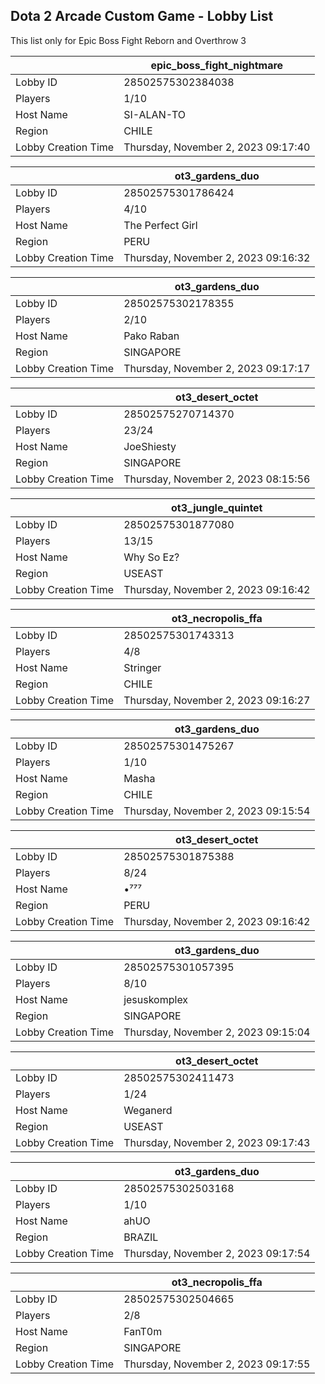 ## Dota 2 Arcade Custom Game - Lobby List

This list only for Epic Boss Fight Reborn and Overthrow 3

|  | epic_boss_fight_nightmare |
| ------ | ------ |
| Lobby ID | 28502575302384038 |
| Players | 1/10 |
| Host Name | SI-ALAN-TO |
| Region | CHILE |
| Lobby Creation Time | Thursday, November 2, 2023 09:17:40 |


|  | ot3_gardens_duo |
| ------ | ------ |
| Lobby ID | 28502575301786424 |
| Players | 4/10 |
| Host Name | The Perfect Girl |
| Region | PERU |
| Lobby Creation Time | Thursday, November 2, 2023 09:16:32 |


|  | ot3_gardens_duo |
| ------ | ------ |
| Lobby ID | 28502575302178355 |
| Players | 2/10 |
| Host Name | Pako Raban |
| Region | SINGAPORE |
| Lobby Creation Time | Thursday, November 2, 2023 09:17:17 |


|  | ot3_desert_octet |
| ------ | ------ |
| Lobby ID | 28502575270714370 |
| Players | 23/24 |
| Host Name | JoeShiesty |
| Region | SINGAPORE |
| Lobby Creation Time | Thursday, November 2, 2023 08:15:56 |


|  | ot3_jungle_quintet |
| ------ | ------ |
| Lobby ID | 28502575301877080 |
| Players | 13/15 |
| Host Name | Why So Ez? |
| Region | USEAST |
| Lobby Creation Time | Thursday, November 2, 2023 09:16:42 |


|  | ot3_necropolis_ffa |
| ------ | ------ |
| Lobby ID | 28502575301743313 |
| Players | 4/8 |
| Host Name | Stringer |
| Region | CHILE |
| Lobby Creation Time | Thursday, November 2, 2023 09:16:27 |


|  | ot3_gardens_duo |
| ------ | ------ |
| Lobby ID | 28502575301475267 |
| Players | 1/10 |
| Host Name | Masha |
| Region | CHILE |
| Lobby Creation Time | Thursday, November 2, 2023 09:15:54 |


|  | ot3_desert_octet |
| ------ | ------ |
| Lobby ID | 28502575301875388 |
| Players | 8/24 |
| Host Name | •⁷⁷⁷ |
| Region | PERU |
| Lobby Creation Time | Thursday, November 2, 2023 09:16:42 |


|  | ot3_gardens_duo |
| ------ | ------ |
| Lobby ID | 28502575301057395 |
| Players | 8/10 |
| Host Name | jesuskomplex |
| Region | SINGAPORE |
| Lobby Creation Time | Thursday, November 2, 2023 09:15:04 |


|  | ot3_desert_octet |
| ------ | ------ |
| Lobby ID | 28502575302411473 |
| Players | 1/24 |
| Host Name | Weganerd |
| Region | USEAST |
| Lobby Creation Time | Thursday, November 2, 2023 09:17:43 |


|  | ot3_gardens_duo |
| ------ | ------ |
| Lobby ID | 28502575302503168 |
| Players | 1/10 |
| Host Name | ahUO |
| Region | BRAZIL |
| Lobby Creation Time | Thursday, November 2, 2023 09:17:54 |


|  | ot3_necropolis_ffa |
| ------ | ------ |
| Lobby ID | 28502575302504665 |
| Players | 2/8 |
| Host Name | FanT0m |
| Region | SINGAPORE |
| Lobby Creation Time | Thursday, November 2, 2023 09:17:55 |


